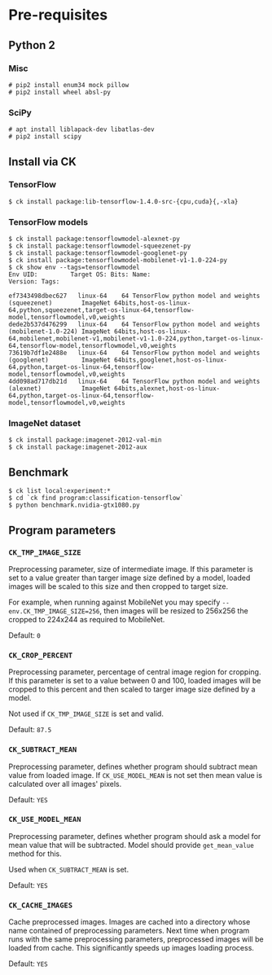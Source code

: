 # Pre-requisites

## Python 2

### Misc
```
# pip2 install enum34 mock pillow
# pip2 install wheel absl-py
```

### SciPy

```
# apt install liblapack-dev libatlas-dev
# pip2 install scipy
```

## Install via CK

### TensorFlow

```
$ ck install package:lib-tensorflow-1.4.0-src-{cpu,cuda}{,-xla}
```

### TensorFlow models

```
$ ck install package:tensorflowmodel-alexnet-py
$ ck install package:tensorflowmodel-squeezenet-py
$ ck install package:tensorflowmodel-googlenet-py
$ ck install package:tensorflowmodel-mobilenet-v1-1.0-224-py
$ ck show env --tags=tensorflowmodel
Env UID:         Target OS: Bits: Name:                                                   Version: Tags:

ef7343498dbec627   linux-64    64 TensorFlow python model and weights (squeezenet)        ImageNet 64bits,host-os-linux-64,python,squeezenet,target-os-linux-64,tensorflow-model,tensorflowmodel,v0,weights
dede2b537d476299   linux-64    64 TensorFlow python model and weights (mobilenet-1.0-224) ImageNet 64bits,host-os-linux-64,mobilenet,mobilenet-v1,mobilenet-v1-1.0-224,python,target-os-linux-64,tensorflow-model,tensorflowmodel,v0,weights
73619b7df1e2488e   linux-64    64 TensorFlow python model and weights (googlenet)         ImageNet 64bits,googlenet,host-os-linux-64,python,target-os-linux-64,tensorflow-model,tensorflowmodel,v0,weights
4dd098ad717db21d   linux-64    64 TensorFlow python model and weights (alexnet)           ImageNet 64bits,alexnet,host-os-linux-64,python,target-os-linux-64,tensorflow-model,tensorflowmodel,v0,weights
```

### ImageNet dataset

```
$ ck install package:imagenet-2012-val-min
$ ck install package:imagenet-2012-aux
```

## Benchmark

```
$ ck list local:experiment:*
$ cd `ck find program:classification-tensorflow`
$ python benchmark.nvidia-gtx1080.py
```

## Program parameters

### `CK_TMP_IMAGE_SIZE`
Preprocessing parameter, size of intermediate image. If this parameter is set to a value greater than targer image size defined by a model, loaded images will be scaled to this size and then cropped to target size.

For example, when running against MobileNet you may specify `--env.CK_TMP_IMAGE_SIZE=256`, then images will be resized to 256x256 the cropped to 224x244 as required to MobileNet.

Default: `0`

### `CK_CROP_PERCENT`
Preprocessing parameter, percentage of central image region for cropping. If this parameter is set to a value between 0 and 100, loaded images will be cropped to this percent and then scaled to targer image size defined by a model.

Not used if `CK_TMP_IMAGE_SIZE` is set and valid.

Default: `87.5`

### `CK_SUBTRACT_MEAN`
Preprocessing parameter, defines whether program should subtract mean value from loaded image. If `CK_USE_MODEL_MEAN` is not set then mean value is calculated over all images' pixels.

Default: `YES`

### `CK_USE_MODEL_MEAN`
Preprocessing parameter, defines whether program should ask a model for mean value that will be subtracted. Model should provide `get_mean_value` method for this.

Used when `CK_SUBTRACT_MEAN` is set.

Default: `YES`

### `CK_CACHE_IMAGES`
Cache preprocessed images. Images are cached into a directory whose name contained of preprocessing parameters. Next time when program runs with the same preprocessing parameters, preprocessed images will be loaded from cache. This significantly speeds up images loading process.

Default: `YES`

